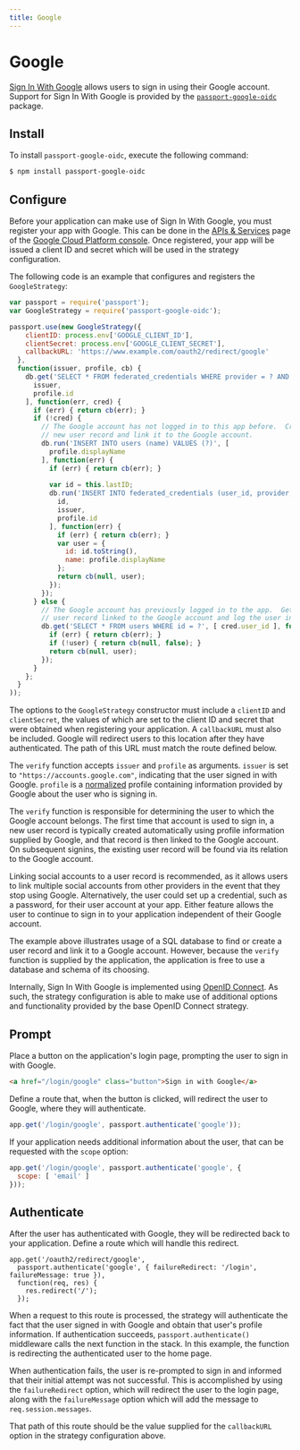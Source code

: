 ```yaml
---
title: Google
---
```


# Google

[Sign In With Google](https://developers.google.com/identity) allows users to
sign in using their Google account.  Support for Sign In With Google is
provided by the [`passport-google-oidc`](https://github.com/jaredhanson/passport-google-openidconnect)
package.

## Install

To install `passport-google-oidc`, execute the following command:

```bash
$ npm install passport-google-oidc
```

## Configure

Before your application can make use of Sign In With Google, you must register
your app with Google.  This can be done in the [APIs & Services](https://console.cloud.google.com/apis)
page of the [Google Cloud Platform console](https://console.cloud.google.com/).
Once registered, your app will be issued a client ID and secret which will be
used in the strategy configuration.

The following code is an example that configures and registers the
`GoogleStrategy`:

```javascript
var passport = require('passport');
var GoogleStrategy = require('passport-google-oidc');

passport.use(new GoogleStrategy({
    clientID: process.env['GOOGLE_CLIENT_ID'],
    clientSecret: process.env['GOOGLE_CLIENT_SECRET'],
    callbackURL: 'https://www.example.com/oauth2/redirect/google'
  },
  function(issuer, profile, cb) {
    db.get('SELECT * FROM federated_credentials WHERE provider = ? AND subject = ?', [
      issuer,
      profile.id
    ], function(err, cred) {
      if (err) { return cb(err); }
      if (!cred) {
        // The Google account has not logged in to this app before.  Create a
        // new user record and link it to the Google account.
        db.run('INSERT INTO users (name) VALUES (?)', [
          profile.displayName
        ], function(err) {
          if (err) { return cb(err); }
      
          var id = this.lastID;
          db.run('INSERT INTO federated_credentials (user_id, provider, subject) VALUES (?, ?, ?)', [
            id,
            issuer,
            profile.id
          ], function(err) {
            if (err) { return cb(err); }
            var user = {
              id: id.toString(),
              name: profile.displayName
            };
            return cb(null, user);
          });
        });
      } else {
        // The Google account has previously logged in to the app.  Get the
        // user record linked to the Google account and log the user in.
        db.get('SELECT * FROM users WHERE id = ?', [ cred.user_id ], function(err, user) {
          if (err) { return cb(err); }
          if (!user) { return cb(null, false); }
          return cb(null, user);
        });
      }
    };
  }
));
```

The options to the `GoogleStrategy` constructor must include a `clientID` and
`clientSecret`, the values of which are set to the client ID and secret that
were obtained when registering your application.  A `callbackURL` must also be
included.  Google will redirect users to this location after they have
authenticated.  The path of this URL must match the route defined below.

The `verify` function accepts `issuer` and `profile` as arguments.  `issuer` is
set to `"https://accounts.google.com"`, indicating that the user signed in with
Google.  `profile` is a [normalized](/guide/profile/) profile containing
information provided by Google about the user who is signing in.

The `verify` function is responsible for determining the user to which the
Google account belongs.  The first time that account is used to sign in, a new
user record is typically created automatically using profile information
supplied by Google, and that record is then linked to the Google account.  On
subsequent signins, the existing user record will be found via its relation to
the Google account.

Linking social accounts to a user record is recommended, as it allows users to
link multiple social accounts from other providers in the event that they stop
using Google.  Alternatively, the user could set up a credential, such as a
password, for their user account at your app.  Either feature allows the user to
continue to sign in to your application independent of their Google account.

The example above illustrates usage of a SQL database to find or create a user
record and link it to a Google account.  However, because the `verify` function
is supplied by the application, the application is free to use a database and
schema of its choosing.

Internally, Sign In With Google is implemented using [OpenID Connect](https://developers.google.com/identity/protocols/oauth2/openid-connect).
As such, the strategy configuration is able to make use of additional options
and functionality provided by the base OpenID Connect strategy.

## Prompt

Place a button on the application's login page, prompting the user to sign in
with Google.

```html
<a href="/login/google" class="button">Sign in with Google</a>
```

Define a route that, when the button is clicked, will redirect the user to
Google, where they will authenticate.

```javascript
app.get('/login/google', passport.authenticate('google'));
```

If your application needs additional information about the user, that can be
requested with the `scope` option:

```javascript
app.get('/login/google', passport.authenticate('google', {
  scope: [ 'email' ]
}));
```

## Authenticate

After the user has authenticated with Google, they will be redirected back
to your application.  Define a route which will handle this redirect.

```
app.get('/oauth2/redirect/google',
  passport.authenticate('google', { failureRedirect: '/login', failureMessage: true }),
  function(req, res) {
    res.redirect('/');
  });
```

When a request to this route is processed, the strategy will authenticate the
fact that the user signed in with Google and obtain that user's profile
information.  If authentication succeeds, `passport.authenticate()` middleware
calls the next function in the stack.  In this example, the function is
redirecting the authenticated user to the home page.

When authentication fails, the user is re-prompted to sign in and informed that
their initial attempt was not successful.  This is accomplished by using the
`failureRedirect` option, which will redirect the user to the login page, along
with the `failureMessage` option which will add the message to
`req.session.messages`.

That path of this route should be the value supplied for the `callbackURL`
option in the strategy configuration above.

